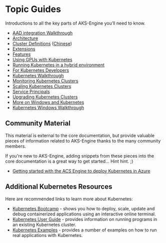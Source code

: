 # Topic Guides

Introductions to all the key parts of AKS-Engine you’ll need to know.

- [AAD integration Walkthrough](aad.md)
- [Architecture](architecture.md)
- [Cluster Definitions](clusterdefinitions.md) ([Chinese](clusterdefinitions.zh-CN.md))
- [Extensions](extensions.md)
- [Features](features.md)
- [Using GPUs with Kubernetes](gpu.md)
- [Running Kubernetes in a hybrid environment](hybrid-environment.md)
- [For Kubernetes Developers](kubernetes-developers.md)
- [Kubernetes Walkthrough](kubernetes-walkthrough.md)
- [Monitoring Kubernetes Clusters](monitoring.md)
- [Scaling Kubernetes Clusters](scale.md)
- [Service Principals](service-principals.md)
- [Upgrading Kubernetes Clusters](upgrade.md)
- [More on Windows and Kubernetes](windows-and-kubernetes.md)
- [Kubernetes Windows Walkthrough](windows.md)

## Community Material

This material is external to the core documentation, but provide valuable pieces of information related to AKS-Engine thanks to the many community members.

If you're new to AKS-Engine, adding snippets from these pieces into the core documentation is a great way to get started... Hint hint. ;)

- [Getting started with the ACS Engine to deploy Kubernetes in Azure](http://starkfell.github.io/getting-started-with-using-the-acs-engine-to-deploy-k8s-in-azure/)

## Additional Kubernetes Resources

Here are recommended links to learn more about Kubernetes:

- [Kubernetes Bootcamp](https://kubernetesbootcamp.github.io/kubernetes-bootcamp/index.html) - shows you how to deploy, scale, update and debug containerized applications using an interactive online terminal.
- [Kubernetes User Guide](http://kubernetes.io/docs/user-guide/) - provides information on running programs in an existing Kubernetes cluster.
- [Kubernetes Examples](https://github.com/kubernetes/examples) - provides a number of examples on how to run real applications with Kubernetes.
